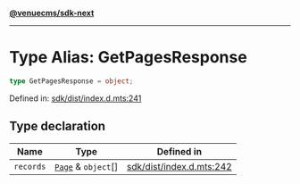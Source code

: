 [**@venuecms/sdk-next**](../Index.md)

***

# Type Alias: GetPagesResponse

```ts
type GetPagesResponse = object;
```

Defined in: [sdk/dist/index.d.mts:241](https://github.com/venuecms/sdk/blob/da35bc89025fb85e596c6443c84da7b9eb9593b5/packages/sdk/dist/index.d.mts#L241)

## Type declaration

| Name | Type | Defined in |
| ------ | ------ | ------ |
| <a id="records"></a> `records` | [`Page`](Page.md) & `object`[] | [sdk/dist/index.d.mts:242](https://github.com/venuecms/sdk/blob/da35bc89025fb85e596c6443c84da7b9eb9593b5/packages/sdk/dist/index.d.mts#L242) |
